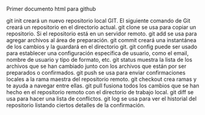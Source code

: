Primer documento html para github

git init creará un nuevo repositorio local GIT. El siguiente comando de Git creará un repositorio en el directorio actual.
git clone se usa para copiar un repositorio. Si el repositorio está en un servidor remoto.
git add se usa para agregar archivos al área de preparación.
git commit creará una instantánea de los cambios y la guardará en el directorio git.
git config puede ser usado para establecer una configuración específica de usuario, como el email, nombre de usuario y tipo de formato, etc.
git status muestra la lista de los archivos que se han cambiado junto con los archivos que están por ser preparados o confirmados.
git push se usa para enviar confirmaciones locales a la rama maestra del repositorio remoto.
git checkout crea ramas y te ayuda a navegar entre ellas.
git pull fusiona todos los cambios que se han hecho en el repositorio remoto con el directorio de trabajo local.
git diff se usa para hacer una lista de conflictos.
git log se usa para ver el historial del repositorio listando ciertos detalles de la confirmación.